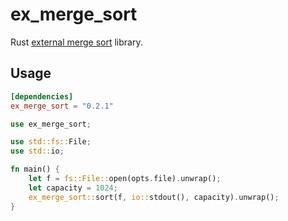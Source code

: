 # ex_merge_sort

Rust [external merge sort](https://en.wikipedia.org/wiki/External_sorting#External_merge_sort) library.

## Usage

```toml
[dependencies]
ex_merge_sort = "0.2.1"
```

```rust
use ex_merge_sort;

use std::fs::File;
use std::io;

fn main() {
    let f = fs::File::open(opts.file).unwrap();
    let capacity = 1024;
    ex_merge_sort::sort(f, io::stdout(), capacity).unwrap();
}
```
